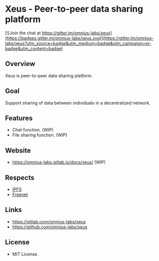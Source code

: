 # Xeus - Peer-to-peer data sharing platform

[![Join the chat at https://gitter.im/omnius-labs/xeus](https://badges.gitter.im/omnius-labs/xeus.svg)](https://gitter.im/omnius-labs/xeus?utm_source=badge&utm_medium=badge&utm_campaign=pr-badge&utm_content=badge)

## Overview

Xeus is peer-to-peer data sharing platform.

## Goal

Support sharing of data between individuals in a decentralized network.

## Features

+ Chat function. (WIP)
+ File sharing function. (WIP)

## Website

+ <https://omnius-labs.gitlab.io/docs/xeus/> (WIP)

## Respects

+ [IPFS](https://github.com/ipfs)
+ [Freenet](https://github.com/Freenet)

## Links

+ <https://gitlab.com/omnius-labs/xeus>
+ <https://github.com/omnius-labs/xeus>

## License

+ MIT License.
